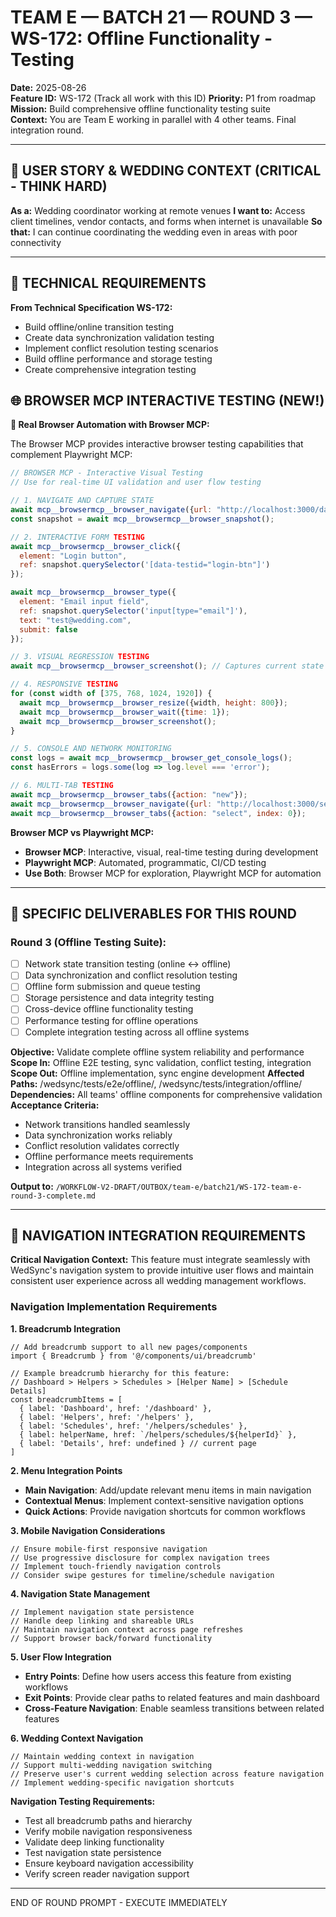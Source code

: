# TEAM E — BATCH 21 — ROUND 3 — WS-172: Offline Functionality - Testing

**Date:** 2025-08-26  
**Feature ID:** WS-172 (Track all work with this ID)
**Priority:** P1 from roadmap  
**Mission:** Build comprehensive offline functionality testing suite  
**Context:** You are Team E working in parallel with 4 other teams. Final integration round.

---

## 🎯 USER STORY & WEDDING CONTEXT (CRITICAL - THINK HARD)

**As a:** Wedding coordinator working at remote venues
**I want to:** Access client timelines, vendor contacts, and forms when internet is unavailable
**So that:** I can continue coordinating the wedding even in areas with poor connectivity

---

## 🎯 TECHNICAL REQUIREMENTS

**From Technical Specification WS-172:**
- Build offline/online transition testing
- Create data synchronization validation testing
- Implement conflict resolution testing scenarios
- Build offline performance and storage testing
- Create comprehensive integration testing


## 🌐 BROWSER MCP INTERACTIVE TESTING (NEW!)

**🚀 Real Browser Automation with Browser MCP:**

The Browser MCP provides interactive browser testing capabilities that complement Playwright MCP:

```javascript
// BROWSER MCP - Interactive Visual Testing
// Use for real-time UI validation and user flow testing

// 1. NAVIGATE AND CAPTURE STATE
await mcp__browsermcp__browser_navigate({url: "http://localhost:3000/dashboard"});
const snapshot = await mcp__browsermcp__browser_snapshot();

// 2. INTERACTIVE FORM TESTING
await mcp__browsermcp__browser_click({
  element: "Login button",
  ref: snapshot.querySelector('[data-testid="login-btn"]')
});

await mcp__browsermcp__browser_type({
  element: "Email input field", 
  ref: snapshot.querySelector('input[type="email"]'),
  text: "test@wedding.com",
  submit: false
});

// 3. VISUAL REGRESSION TESTING
await mcp__browsermcp__browser_screenshot(); // Captures current state

// 4. RESPONSIVE TESTING
for (const width of [375, 768, 1024, 1920]) {
  await mcp__browsermcp__browser_resize({width, height: 800});
  await mcp__browsermcp__browser_wait({time: 1});
  await mcp__browsermcp__browser_screenshot();
}

// 5. CONSOLE AND NETWORK MONITORING
const logs = await mcp__browsermcp__browser_get_console_logs();
const hasErrors = logs.some(log => log.level === 'error');

// 6. MULTI-TAB TESTING
await mcp__browsermcp__browser_tabs({action: "new"});
await mcp__browsermcp__browser_navigate({url: "http://localhost:3000/settings"});
await mcp__browsermcp__browser_tabs({action: "select", index: 0});
```

**Browser MCP vs Playwright MCP:**
- **Browser MCP**: Interactive, visual, real-time testing during development
- **Playwright MCP**: Automated, programmatic, CI/CD testing
- **Use Both**: Browser MCP for exploration, Playwright MCP for automation


---

## 🎯 SPECIFIC DELIVERABLES FOR THIS ROUND

### Round 3 (Offline Testing Suite):
- [ ] Network state transition testing (online ↔ offline)
- [ ] Data synchronization and conflict resolution testing
- [ ] Offline form submission and queue testing
- [ ] Storage persistence and data integrity testing
- [ ] Cross-device offline functionality testing
- [ ] Performance testing for offline operations
- [ ] Complete integration testing across all offline systems

**Objective:** Validate complete offline system reliability and performance
**Scope In:** Offline E2E testing, sync validation, conflict testing, integration
**Scope Out:** Offline implementation, sync engine development
**Affected Paths:** /wedsync/tests/e2e/offline/, /wedsync/tests/integration/offline/
**Dependencies:** All teams' offline components for comprehensive validation
**Acceptance Criteria:**
- Network transitions handled seamlessly
- Data synchronization works reliably
- Conflict resolution validates correctly
- Offline performance meets requirements
- Integration across all systems verified

**Output to:** `/WORKFLOW-V2-DRAFT/OUTBOX/team-e/batch21/WS-172-team-e-round-3-complete.md`

---

## 🧭 NAVIGATION INTEGRATION REQUIREMENTS

**Critical Navigation Context:**
This feature must integrate seamlessly with WedSync's navigation system to provide intuitive user flows and maintain consistent user experience across all wedding management workflows.

### Navigation Implementation Requirements

**1. Breadcrumb Integration**
```tsx
// Add breadcrumb support to all new pages/components
import { Breadcrumb } from '@/components/ui/breadcrumb'

// Example breadcrumb hierarchy for this feature:
// Dashboard > Helpers > Schedules > [Helper Name] > [Schedule Details]
const breadcrumbItems = [
  { label: 'Dashboard', href: '/dashboard' },
  { label: 'Helpers', href: '/helpers' },
  { label: 'Schedules', href: '/helpers/schedules' },
  { label: helperName, href: `/helpers/schedules/${helperId}` },
  { label: 'Details', href: undefined } // current page
]
```

**2. Menu Integration Points**
- **Main Navigation**: Add/update relevant menu items in main navigation
- **Contextual Menus**: Implement context-sensitive navigation options
- **Quick Actions**: Provide navigation shortcuts for common workflows

**3. Mobile Navigation Considerations**
```tsx
// Ensure mobile-first responsive navigation
// Use progressive disclosure for complex navigation trees
// Implement touch-friendly navigation controls
// Consider swipe gestures for timeline/schedule navigation
```

**4. Navigation State Management**
```tsx
// Implement navigation state persistence
// Handle deep linking and shareable URLs
// Maintain navigation context across page refreshes
// Support browser back/forward functionality
```

**5. User Flow Integration**
- **Entry Points**: Define how users access this feature from existing workflows
- **Exit Points**: Provide clear paths to related features and main dashboard
- **Cross-Feature Navigation**: Enable seamless transitions between related features

**6. Wedding Context Navigation**
```tsx
// Maintain wedding context in navigation
// Support multi-wedding navigation switching
// Preserve user's current wedding selection across feature navigation
// Implement wedding-specific navigation shortcuts
```

**Navigation Testing Requirements:**
- Test all breadcrumb paths and hierarchy
- Verify mobile navigation responsiveness
- Validate deep linking functionality
- Test navigation state persistence
- Ensure keyboard navigation accessibility
- Verify screen reader navigation support

---

END OF ROUND PROMPT - EXECUTE IMMEDIATELY